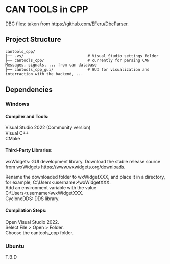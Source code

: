 ﻿# CAN TOOLS in CPP

DBC files: taken from https://github.com/EFeru/DbcParser.

## Project Structure

```plaintext
cantools_cpp/
├── .vs/                            # Visual Studio settings folder
├── cantools_cpp/                   # currently for parsing CAN Messages, signals, ... from can database
├── cantools_cpp_gui/               # GUI for visualization and interraction with the backend, ...
```

## Dependencies

### Windows

#### Compiler and Tools:

Visual Studio 2022 (Community version)</br>
Visual C++</br>
CMake</br>

#### Third-Party Libraries:
wxWidgets: GUI development library. Download the stable release source from wxWidgets https://www.wxwidgets.org/downloads. </br>

Rename the downloaded folder to wxWidgetXXX, and place it in a directory, for example, C:\Users\<username>\wxWidgetXXX.</br>
Add an environment variable with the value C:\Users\<username>\wxWidgetXXX.</br>
CycloneDDS: DDS library.</br>

#### Compilation Steps:

Open Visual Studio 2022.</br>
Select File > Open > Folder.</br>
Choose the cantools_cpp folder.</br>

### Ubuntu
T.B.D
